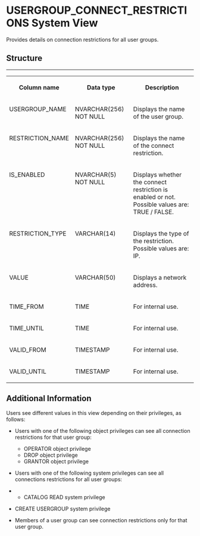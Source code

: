 <!-- loio57d3364557d140c291e6cc5fb09eef7c -->

# USERGROUP\_CONNECT\_RESTRICTIONS System View

Provides details on connection restrictions for all user groups.



<a name="loio57d3364557d140c291e6cc5fb09eef7c__section_izj_b4s_3xb"/>

## Structure

****


<table>
<tr>
<th valign="top">

Column name



</th>
<th valign="top">

Data type



</th>
<th valign="top">

Description



</th>
</tr>
<tr>
<td valign="top">

USERGROUP\_NAME



</td>
<td valign="top">

NVARCHAR\(256\) NOT NULL



</td>
<td valign="top">

Displays the name of the user group.



</td>
</tr>
<tr>
<td valign="top">

RESTRICTION\_NAME



</td>
<td valign="top">

NVARCHAR\(256\) NOT NULL



</td>
<td valign="top">

Displays the name of the connect restriction.



</td>
</tr>
<tr>
<td valign="top">

IS\_ENABLED



</td>
<td valign="top">

NVARCHAR\(5\) NOT NULL



</td>
<td valign="top">

Displays whether the connect restriction is enabled or not. Possible values are: TRUE / FALSE.



</td>
</tr>
<tr>
<td valign="top">

RESTRICTION\_TYPE



</td>
<td valign="top">

VARCHAR\(14\)



</td>
<td valign="top">

Displays the type of the restriction. Possible values are: IP.



</td>
</tr>
<tr>
<td valign="top">

VALUE



</td>
<td valign="top">

VARCHAR\(50\)



</td>
<td valign="top">

Displays a network address.



</td>
</tr>
<tr>
<td valign="top">

TIME\_FROM



</td>
<td valign="top">

TIME



</td>
<td valign="top">

For internal use.



</td>
</tr>
<tr>
<td valign="top">

TIME\_UNTIL



</td>
<td valign="top">

TIME



</td>
<td valign="top">

For internal use.



</td>
</tr>
<tr>
<td valign="top">

VALID\_FROM



</td>
<td valign="top">

TIMESTAMP



</td>
<td valign="top">

For internal use.



</td>
</tr>
<tr>
<td valign="top">

VALID\_UNTIL



</td>
<td valign="top">

TIMESTAMP



</td>
<td valign="top">

For internal use.



</td>
</tr>
</table>



<a name="loio57d3364557d140c291e6cc5fb09eef7c__section_oly_g3s_3xb"/>

## Additional Information

Users see different values in this view depending on their privileges, as follows:

-   Users with one of the following object privileges can see all connection restrictions for that user group:
    -   OPERATOR object privilege
    -   DROP object privilege
    -   GRANTOR object privilege

-   Users with one of the following system privileges can see all connections restrictions for all user groups:
-   -   CATALOG READ system privilege
-   CREATE USERGROUP system privilege

-   Members of a user group can see connection restrictions only for that user group.

